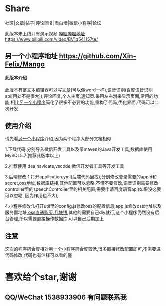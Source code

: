 # Share
社区|文章|帖子|评论回复|表白墙|微信小程序|论坛


此版本未上线只有演示视频   [哔哩哔哩地址](https://www.bilibili.com/video/BV1q541157te/)https://www.bilibili.com/video/BV1q541157te/

## 另一个小程序地址 https://github.com/Xin-Felix/Mango

#### 此版本介绍 
此版本有富文本编辑器可以写文章(可以像word一样),语音识别(百度语音识别api[用处不是很大]),评论回复,个人主页,通知页.采用左右滑来显示页面,常用的功能,相比[另一个小程序](https://github.com/Xin-Felix/Mango)简化了很多不必要的功能,重构了代码,优化界面,代码可以二次开发

## 使用介绍
请先看[另一个小程序](https://github.com/Xin-Felix/Mango)介绍,因为两个程序大部分文档相似

1.下载代码,分别导入微信开发工具以及带maven的Java开发工具,数据库使用MySQL5.7(推荐此版本以上)

2.推荐使用Idea,navicate,vscode,微信开发者工具等开发工具

3.后端修改:1.打开application.yml(后端代码里找),分别修改登录需要的appid和secret,oss地址,数据库链接,其他配置可以忽略,不懂不要修改,语音识别需要修改controller里的speechController里的相关配置,需要申请百度语音api(如果没必要可以忽略, 因为作用也不大),

4.小程序修改:1.打开util里的config.js修改oss的配置信息,app.js修改oss地址以及服务器地址,[oss直通购买,几块钱](https://www.aliyun.com/minisite/goods?userCode=ztot6i1n),其他的需要自己diy就行,这个小程序仍然没有后台管理,所以需要直接操作数据库,可以自己后期加上

## 注意
这次的程序耦合度相对[另一个小程序](https://github.com/Xin-Felix/Mango)耦合度较低,很多直接修改配置即可,不需要进代码修改,代码也有注释可以看的懂

# 喜欢给个star,谢谢

## QQ/WeChat 1538933906  有问题联系我




